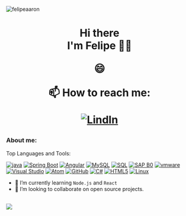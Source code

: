 <p align="left"> <img src=https://gpvc.arturio.dev/felipeaaron alt="felipeaaron" /> </p>
<h1 align='center'>
Hi there</br>I'm Felipe 🐱‍🐉


:smile:

<p align='center'>
  
</p>
<div align='center'>
📫 How to reach me:

[![LindIn](https://img.shields.io/badge/LinkedIn-0077B5?style=for-the-badge&logo=linkedin&logoColor=white)](https://www.linkedin.com/in/felipeaaron-contreras/)
</div>

### About me:

Top Languages and Tools:

[![java](https://img.shields.io/badge/Java-BF0000?style=for-the-badge&logo=java&logoColor=white)](#)
[![Spring Boot](https://img.shields.io/badge/Spring%20Boot-31A8FF?style=for-the-badge&logo=spring-boot&logoColor=white)](#)
[![Angular](https://img.shields.io/badge/Angular-red?style=for-the-badge&logo=Angular&logoColor=white)](#)
[![MySQL](https://img.shields.io/badge/MySQL-008EFD?style=for-the-badge&logo=mysql&logoColor=white)](#)
[![SQL](https://img.shields.io/badge/SQL-008EFD?style=for-the-badge&logo=SQL&logoColor=white)](#)
[![SAP B0](https://img.shields.io/badge/SAP-FCC624?style=for-the-badge&logo=sap&logoColor=black)](#)
[![vmware](https://img.shields.io/badge/Vmware-BEC0C8?style=for-the-badge&logo=vmware&logoColor=black)](#)
[![Visual Studio](https://img.shields.io/badge/Visual%20Studio-5C2D91?style=for-the-badge&logo=visual-studio&logoColor=white)](#)
[![Atom](https://img.shields.io/badge/Atom-FCC624?style=for-the-badge&logo=atom&logoColor=black)](#)
[![GitHub](https://img.shields.io/badge/GitHub-181717?style=for-the-badge&logo=github&logoColor=white)](#)
[![C#](https://img.shields.io/badge/C%23-239120?style=for-the-badge&logo=c-sharp&logoColor=white)](#)
[![HTML5](https://img.shields.io/badge/HTML5-E34F26?style=for-the-badge&logo=html5&logoColor=white)](#)
[![Linux](https://img.shields.io/badge/linux-FCC624?style=for-the-badge&logo=linux&logoColor=black)](#)
<!--[![Adobe Photoshop](https://img.shields.io/badge/Adobe%20Photoshop-31A8FF?style=for-the-badge&logo=adobe-photoshop&logoColor=white)](#)-->
<!--[![FileZilla](https://img.shields.io/badge/FileZilla-BF0000?style=for-the-badge&logo=filezilla&logoColor=white)](#)-->
<!--[![Microsoft Office](https://img.shields.io/badge/Microsoft%20Office-D83B01?style=for-the-badge&logo=microsoft-office&logoColor=white)](#)-->


- 🌱 I’m currently learning `Node.js` and `React`
- 👯 I’m looking to collaborate on open source projects. 


<br/>

<img align="center" src="https://github-readme-stats.vercel.app/api?username=felipeaaron&count_private=true&show_icons=true&include_all_commits=true&title_color=C9D1D9&icon_color=8B949E&text_color=8B949E&bg_color=0D1117" />


 
</div>
<!--Trophies <div> -->
<!--   <img width=800 src="https://github-profile-trophy.vercel.app/?username=felipeaaron&theme=darkhub&margin-w=3&margin-h=15"/> -->
<!-- </div> -->


